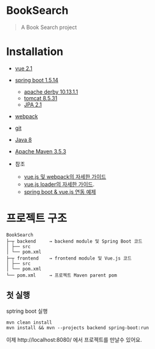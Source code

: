 # BookSearch

> A Book Search project

# Installation

* [vue 2.1](https://vuejs.org/)
* [spring boot 1.5.14](https://spring.io/guides/gs/spring-boot/)
    * [apache derby 10.13.1.1](https://db.apache.org/derby/quick_start.html)
    * [tomcat 8.5.31](http://tomcat.apache.org/)
    * [JPA 2.1](https://projects.spring.io/spring-data-jpa/)
* [webpack](https://webpack.js.org/)
* [git](https://git-scm.com/)
* [Java 8](http://www.oracle.com/technetwork/java/javase/downloads/jdk8-downloads-2133151.html)
* [Apache Maven 3.5.3](https://maven.apache.org/docs/3.5.3/release-notes.html)


* 참조
    - [vue.js 및 webpack의 자세한 가이드](http://vuejs-templates.github.io/webpack/)
    - [vue.js loader의 자세한 가이드](http://vuejs.github.io/vue-loader).
    - [spring boot & vue.js 연동 예제](https://github.com/jonashackt/spring-boot-vuejs)

# 프로젝트 구조
```$xslt
BookSearch
├─┬ backend     → backend module 및 Spring Boot 코드
│ ├── src
│ └── pom.xml
├─┬ frontend    → frontend module 및 Vue.js 코드
│ ├── src
│ └── pom.xml
└── pom.xml     → 프로젝트 Maven parent pom 

```

## 첫 실행

sptring boot 실행
```
mvn clean install
mvn install && mvn --projects backend spring-boot:run
```

이제 http://localhost:8080/ 에서 프로젝트를 만날수 있어요.

